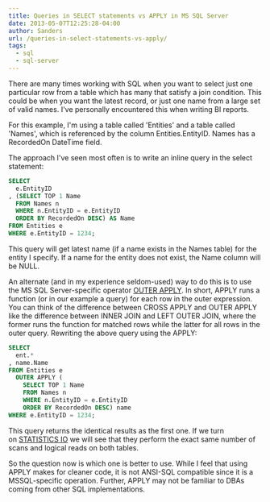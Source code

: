 ```yaml
---
title: Queries in SELECT statements vs APPLY in MS SQL Server
date: 2013-05-07T12:25:28-04:00
author: Sanders
url: /queries-in-select-statements-vs-apply/
tags:
  - sql
  - sql-server
---
```

There are many times working with SQL when you want to select just one particular row from a table which has many that satisfy a join condition. This could be when you want the latest record, or just one name from a large set of valid names. I've personally encountered this when writing BI reports.

For this example, I'm using a table called 'Entities' and a table called 'Names', which is referenced by the column Entities.EntityID. Names has a RecordedOn DateTime field.

The approach I've seen most often is to write an inline query in the select statement:

```sql
SELECT
  e.EntityID
, (SELECT TOP 1 Name
  FROM Names n
  WHERE n.EntityID = e.EntityID
  ORDER BY RecordedOn DESC) AS Name
FROM Entities e
WHERE e.EntityID = 1234;
```

This query will get latest name (if a name exists in the Names table) for the entity I specify. If a name for the entity does not exist, the Name column will be NULL.

An alternate (and in my experience seldom-used) way to do this is to use the MS SQL Server-specific operator [OUTER APPLY](http://technet.microsoft.com/en-us/library/ms175156.aspx). In short, APPLY runs a function (or in our example a query) for each row in the outer expression. You can think of the difference between CROSS APPLY and OUTER APPLY like the difference between INNER JOIN and LEFT OUTER JOIN, where the former runs the function for matched rows while the latter for all rows in the outer query. Rewriting the above query using the APPLY:

```sql
SELECT
  ent.*
, name.Name
FROM Entities e
  OUTER APPLY (
    SELECT TOP 1 Name
    FROM Names n
    WHERE n.EntityID = e.EntityID
    ORDER BY RecordedOn DESC) name
WHERE e.EntityID = 1234;
```

This query returns the identical results as the first one. If we turn on [STATISTICS IO](http://msdn.microsoft.com/en-us/library/ms184361.aspx) we will see that they perform the exact same number of scans and logical reads on both tables.

So the question now is which one is better to use. While I feel that using APPLY makes for cleaner code, it is not ANSI-SQL compatible since it is a MSSQL-specific operation. Further, APPLY may not be familiar to DBAs coming from other SQL implementations.
